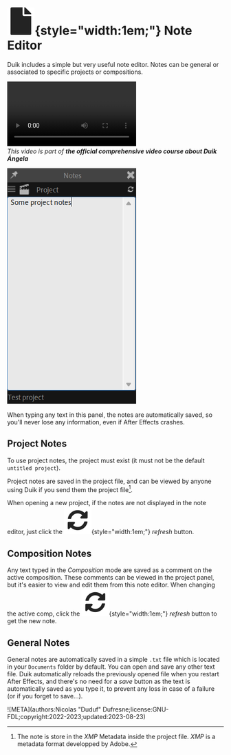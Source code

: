 # ![](../img/duik/icons/file.svg){style="width:1em;"} Note Editor

Duik includes a simple but very useful note editor. Notes can be general or associated to specific projects or compositions.

![RXLAB_VIDEO](https://rxlaboratory.org/wp-content/uploads/rx-videos/Duik17_B03_Notes__EN_720.mp4)  
*This video is part of __the official comprehensive video course about Duik Ángela__*

![](../img/duik/notes.png)

When typing any text in this panel, the notes are automatically saved, so you'll never lose any information, even if After Effects crashes.

## Project Notes

To use project notes, the project must exist (it must not be the default `untitled project`).

Project notes are saved in the project file, and can be viewed by anyone using Duik if you send them the project file[^xmp].

[^xmp]: The note is store in the *XMP* Metadata inside the project file. *XMP* is a metadata format developped by Adobe.

When opening a new project, if the notes are not displayed in the note editor, just click the ![](../img/duik/icons/update.svg){style="width:1em;"} *refresh* button.

## Composition Notes

Any text typed in the *Composition* mode are saved as a comment on the active composition. These comments can be viewed in the project panel, but it's easier to view and edit them from this note editor. When changing the active comp, click the ![](../img/duik/icons/update.svg){style="width:1em;"} *refresh* button to get the new note.

## General Notes

General notes are automatically saved in a simple `.txt` file which is located in your `Documents` folder by default. You can open and save any other text file. Duik automatically reloads the previously opened file when you restart After Effects, and there's no need for a *save* button as the text is automatically saved as you type it, to prevent any loss in case of a failure (or if you forget to save...).


![META](authors:Nicolas "Duduf" Dufresne;license:GNU-FDL;copyright:2022-2023;updated:2023-08-23)
